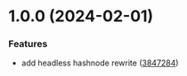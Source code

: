 # 1.0.0 (2024-02-01)


### Features

* add headless hashnode rewrite ([3847284](https://github.com/BolajiAyodeji/hh-store/commit/3847284382dfae3e9a6e9d6940f596fb4a2ce4b0))
